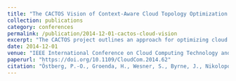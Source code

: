 ```yaml
---
title: "The CACTOS Vision of Context-Aware Cloud Topology Optimization and Simulation"
collection: publications
category: conferences
permalink: /publication/2014-12-01-cactos-cloud-vision
excerpt: "The CACTOS project outlines an approach for optimizing cloud topologies using context-awareness and autonomic resource management techniques."
date: 2014-12-01
venue: "IEEE International Conference on Cloud Computing Technology and Science (CloudCom)"
paperurl: "https://doi.org/10.1109/CloudCom.2014.62"
citation: "Östberg, P.-O., Groenda, H., Wesner, S., Byrne, J., Nikolopoulos, D. S., et al. (2014). \"The CACTOS Vision of Context-Aware Cloud Topology Optimization and Simulation.\" *CloudCom 2014*, 26–31. https://doi.org/10.1109/CloudCom.2014.62"
---
```

